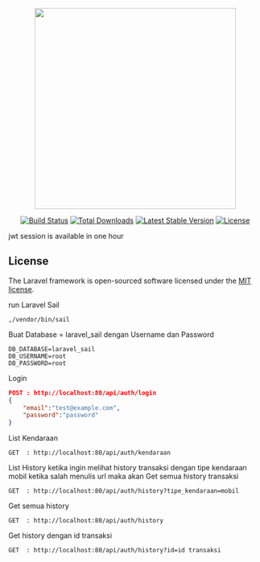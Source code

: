 <p align="center"><a href="https://laravel.com" target="_blank"><img src="https://raw.githubusercontent.com/laravel/art/master/logo-lockup/5%20SVG/2%20CMYK/1%20Full%20Color/laravel-logolockup-cmyk-red.svg" width="400"></a></p>

<p align="center">
<a href="https://travis-ci.org/laravel/framework"><img src="https://travis-ci.org/laravel/framework.svg" alt="Build Status"></a>
<a href="https://packagist.org/packages/laravel/framework"><img src="https://img.shields.io/packagist/dt/laravel/framework" alt="Total Downloads"></a>
<a href="https://packagist.org/packages/laravel/framework"><img src="https://img.shields.io/packagist/v/laravel/framework" alt="Latest Stable Version"></a>
<a href="https://packagist.org/packages/laravel/framework"><img src="https://img.shields.io/packagist/l/laravel/framework" alt="License"></a>
</p>

jwt session is available in one hour

## License

The Laravel framework is open-sourced software licensed under the [MIT license](https://opensource.org/licenses/MIT).

run Laravel Sail
```
,/vendor/bin/sail
```

Buat Database = laravel_sail dengan Username dan Password
```env
DB_DATABASE=laravel_sail
DB_USERNAME=root  
DB_PASSWORD=root
```


Login 
```json
POST : http://localhost:80/api/auth/login
{
    "email":"test@example.com",
    "password":"password"
}
```
List Kendaraan
```
GET  : http://localhost:80/api/auth/kendaraan
```

List History ketika ingin melihat history transaksi dengan tipe kendaraan mobil
ketika salah menulis url maka akan Get semua history transaksi

```
GET  : http://localhost:80/api/auth/history?tipe_kendaraan=mobil
```

Get semua history

```
GET  : http://localhost:80/api/auth/history
```

Get history dengan id transaksi
```
GET  : http://localhost:80/api/auth/history?id=id transaksi
```

